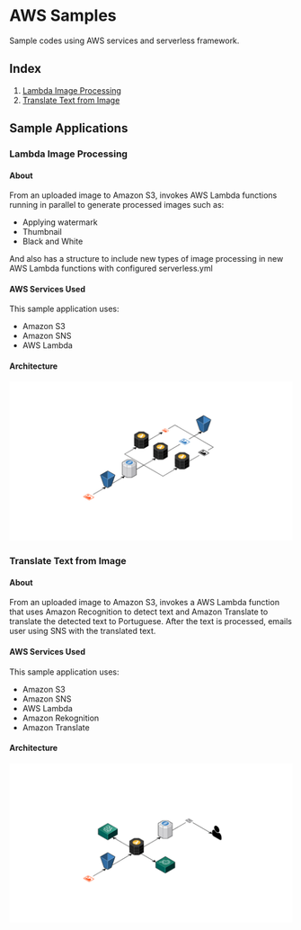 # AWS Samples
Sample codes using AWS services and serverless framework.

## Index

1. [Lambda Image Processing](#lambda-image-processing) 
2. [Translate Text from Image](#translate-text-from-image)


## Sample Applications

<a name="lambda-image-processing"/>

### Lambda Image Processing

#### About
From an uploaded image to Amazon S3, invokes AWS Lambda functions running in parallel to generate processed images such as:

- Applying watermark
- Thumbnail
- Black and White

And also has a structure to include new types of image processing in new AWS Lambda functions with configured serverless.yml

#### AWS Services Used
This sample application uses:

- Amazon S3
- Amazon SNS
- AWS Lambda

#### Architecture

![Lambda Image Processing Architecture](https://github.com/filipebarretto/aws-samples/blob/master/architecture-diagrams/lambda-image-processing-achitecture.png?raw=true)


<a name="translate-text-from-image"/>

### Translate Text from Image

#### About
From an uploaded image to Amazon S3, invokes a AWS Lambda function that uses Amazon Recognition to detect text and Amazon Translate to translate the detected text to Portuguese. After the text is processed, emails user using SNS with the translated text.


#### AWS Services Used
This sample application uses:

- Amazon S3
- Amazon SNS
- AWS Lambda
- Amazon Rekognition
- Amazon Translate

#### Architecture

![Lambda Image Processing Architecture](https://github.com/filipebarretto/aws-samples/blob/master/architecture-diagrams/translate-text-from-image-architecture.png?raw=true)